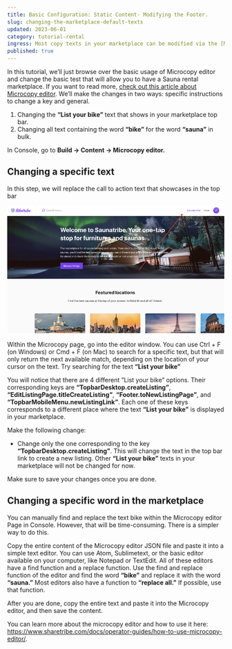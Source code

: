 ```yaml
---
title: Basic Configuration: Static Content- Modifying the Footer.
slug: changing-the-marketplace-default-texts
updated: 2023-06-01
category: tutorial-rental
ingress: Most copy texts in your marketplace can be modified via the [Microcopy editor](link to microcopy editor article). However, many of them don’t need to be changed at all. 
published: true
---
```


In this tutorial, we’ll just browse over the basic usage of Microcopy editor and change the basic test that will allow you to have a Sauna rental marketplace. If you want to read more, [check out this article about Microcopy editor](https://www.sharetribe.com/docs/operator-guides/how-to-use-microcopy-editor/). We’ll make the changes in two ways: specific instructions to change a key and general. 

1. Changing the **“List your bike”** text that shows in your marketplace top bar.
2. Changing all text containing the word **“bike”** for the word **“sauna”** in bulk.

In Console, go to **Build → Content → Microcopy editor.**


## Changing a specific text

In this step, we will replace the call to action text that showcases in the top bar

![replacing the CTA](./replacingCTA.png)

Within the Microcopy page, go into the editor window. You can use Ctrl + F (on Windows) or Cmd + F (on Mac) to search for a specific text, but that will only return the next available match, depending on the location of your cursor on the text. Try searching for the text **“List your bike”** 

You will notice that there are 4 different ”List your bike” options. Their corresponding keys are **“TopbarDesktop.createListing”**, **“EditListingPage.titleCreateListing”**, **“Footer.toNewListingPage”**, and **“TopbarMobileMenu.newListingLink”**. Each one of these keys corresponds to a different place where the text **“List your bike”** is displayed in your marketplace. 

Make the following change:

 - Change only the one corresponding to the key **“TopbarDesktop.createListing”**. This will change the text in the top bar link to create a new listing. Other **“List your bike”** texts in your marketplace will not be changed for now. 

Make sure to save your changes once you are done. 

## Changing a specific word in the marketplace
You can manually find and replace the text bike within the Microcopy editor Page in Console. However, that will be time-consuming. There is a simpler way to do this. 

Copy the entire content of the Microcopy editor JSON file and paste it into a simple text editor. You can use Atom, Sublimetext, or the basic editor available on your computer, like Notepad or TextEdit. All of these editors have a find function and a replace function. Use the find and replace function of the editor and find the word **“bike”** and replace it with the word **“sauna.”** Most editors also have a function to **“replace all.”** If possible, use that function. 

After you are done, copy the entire text and paste it into the Microcopy editor, and then save the content. 

You can learn more about the microcopy editor and how to use it here: https://www.sharetribe.com/docs/operator-guides/how-to-use-microcopy-editor/.





